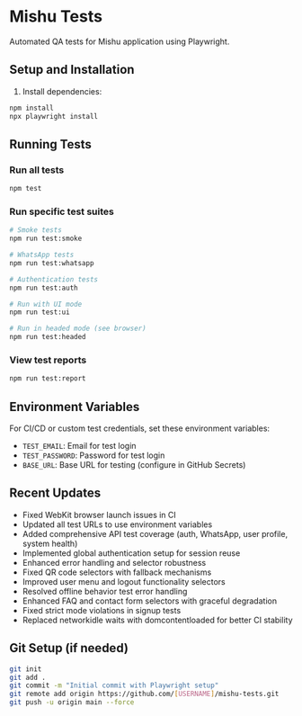 # Mishu Tests

Automated QA tests for Mishu application using Playwright.

## Setup and Installation

1. Install dependencies:
```bash
npm install
npx playwright install
```

## Running Tests

### Run all tests
```bash
npm test
```

### Run specific test suites
```bash
# Smoke tests
npm run test:smoke

# WhatsApp tests
npm run test:whatsapp

# Authentication tests
npm run test:auth

# Run with UI mode
npm run test:ui

# Run in headed mode (see browser)
npm run test:headed
```

### View test reports
```bash
npm run test:report
```

## Environment Variables

For CI/CD or custom test credentials, set these environment variables:
- `TEST_EMAIL`: Email for test login
- `TEST_PASSWORD`: Password for test login
- `BASE_URL`: Base URL for testing (configure in GitHub Secrets)

## Recent Updates

- Fixed WebKit browser launch issues in CI
- Updated all test URLs to use environment variables
- Added comprehensive API test coverage (auth, WhatsApp, user profile, system health)
- Implemented global authentication setup for session reuse
- Enhanced error handling and selector robustness
- Fixed QR code selectors with fallback mechanisms
- Improved user menu and logout functionality selectors
- Resolved offline behavior test error handling
- Enhanced FAQ and contact form selectors with graceful degradation
- Fixed strict mode violations in signup tests
- Replaced networkidle waits with domcontentloaded for better CI stability

## Git Setup (if needed)

```bash
git init
git add .
git commit -m "Initial commit with Playwright setup"
git remote add origin https://github.com/[USERNAME]/mishu-tests.git
git push -u origin main --force
```

